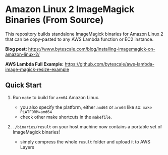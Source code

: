# Amazon Linux 2 ImageMagick Binaries (From Source)

This repository builds standalone ImageMagick binaries for Amazon Linux 2 that can be copy-pasted to any AWS Lambda function or EC2 instance.

**Blog post:** https://www.bytescale.com/blog/installing-imagemagick-on-amazon-linux-2/

**AWS Lambda Full Example:** https://github.com/bytescale/aws-lambda-image-magick-resize-example

## Quick Start

1. Run `make` to build for `arm64` Amazon Linux.
   - you also specify the platform, either `amd64` or `arm64` like so: `make PLATFORM=amd64`
   - check other make shortcuts in the `makefile`.

2. `./binaries/result` on your host machine now contains a portable set of ImageMagick binaries!
   - simply compress the whole `result` folder and upload it to AWS Layers
